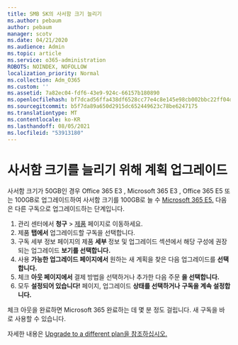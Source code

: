 ```yaml
---
title: SMB SK의 사서함 크기 늘리기
ms.author: pebaum
author: pebaum
manager: scotv
ms.date: 04/21/2020
ms.audience: Admin
ms.topic: article
ms.service: o365-administration
ROBOTS: NOINDEX, NOFOLLOW
localization_priority: Normal
ms.collection: Adm_O365
ms.custom: ''
ms.assetid: 7a82ec04-fdf6-43e9-924c-66157b180890
ms.openlocfilehash: bf7dcad56ffa438df6528cc77e4c8e145e98cb002bbc22ff04d8f08dc7d37232
ms.sourcegitcommit: b5f7da89a650d2915dc652449623c78be6247175
ms.translationtype: MT
ms.contentlocale: ko-KR
ms.lasthandoff: 08/05/2021
ms.locfileid: "53913180"
---
```

# <a name="upgrade-plans-to-increase-mailbox-size"></a>사서함 크기를 늘리기 위해 계획 업그레이드

사서함 크기가 50GB인 경우 Office 365 E3 , Microsoft 365 E3 , Office 365 E5 또는 100GB로 업그레이드하여 [](https://www.microsoft.com/microsoft-365/enterprise/e3?activetab=pivot%3aoverviewtab)사서함 크기를 [](https://www.microsoft.com/microsoft-365/enterprise/office-365-e5?rtc=1&activetab=pivot%3aoverviewtab)100GB로 늘 수 [Microsoft 365 E5.](https://www.microsoft.com/microsoft-365/enterprise/e5?activetab=pivot%3aoverviewtab) [](https://www.microsoft.com/microsoft-365/enterprise/office-365-e3?rtc=1&activetab=pivot:overviewtab) 다음은 다른 구독으로 업그레이드하는 단계입니다.
  
1. 관리 센터에서 **청구** > [제품](https://go.microsoft.com/fwlink/p/?linkid=842054) 페이지로 이동하세요.
2. 제품 **탭에서** 업그레이드할 구독을 선택합니다.
3. 구독 세부 정보 페이지의 제품 **세부** 정보 및 업그레이드 섹션에서 해당 구성에 권장되는 업그레이드 **보기를 선택합니다.**
4. 사용 **가능한 업그레이드 페이지에서** 원하는 새 계획을 찾은 다음 업그레이드를 **선택합니다.**
5. 체크 **아웃 페이지에서** 결제 방법을 선택하거나 추가한 다음 주문 **을 선택합니다.**
6. 모두 **설정되어 있습니다!** 페이지, 업그레이드 **상태를 선택하거나** **구독을 계속 설정합니다.**

체크 아웃을 완료하면 Microsoft 365 완료하는 데 몇 분 정도 걸립니다. 새 구독을 바로 사용할 수 있습니다.

자세한 내용은 [Upgrade to a different plan을 참조하십시오.](https://docs.microsoft.com/microsoft-365/commerce/subscriptions/upgrade-to-different-plan)